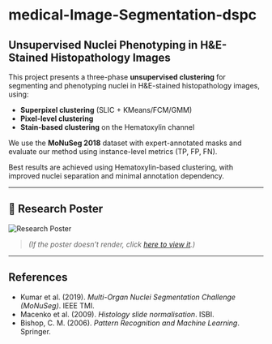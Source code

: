 # medical-Image-Segmentation-dspc

## Unsupervised Nuclei Phenotyping in H&E-Stained Histopathology Images

This project presents a three-phase **unsupervised clustering** for segmenting and phenotyping nuclei in H&E-stained histopathology images, using:

- **Superpixel clustering** (SLIC + KMeans/FCM/GMM)
- **Pixel-level clustering**
- **Stain-based clustering** on the Hematoxylin channel

We use the **MoNuSeg 2018** dataset with expert-annotated masks and evaluate our method using instance-level metrics (TP, FP, FN).

Best results are achieved using Hematoxylin-based clustering, with improved nuclei separation and minimal annotation dependency.

---

## 📌 Research Poster

![Research Poster](./DSPC_Poster.jpg)

> *(If the poster doesn’t render, click [here to view it](./DSPC_Poster.pdf).)*

---

## References

- Kumar et al. (2019). *Multi-Organ Nuclei Segmentation Challenge (MoNuSeg)*. IEEE TMI.  
- Macenko et al. (2009). *Histology slide normalisation*. ISBI.  
- Bishop, C. M. (2006). *Pattern Recognition and Machine Learning*. Springer.


